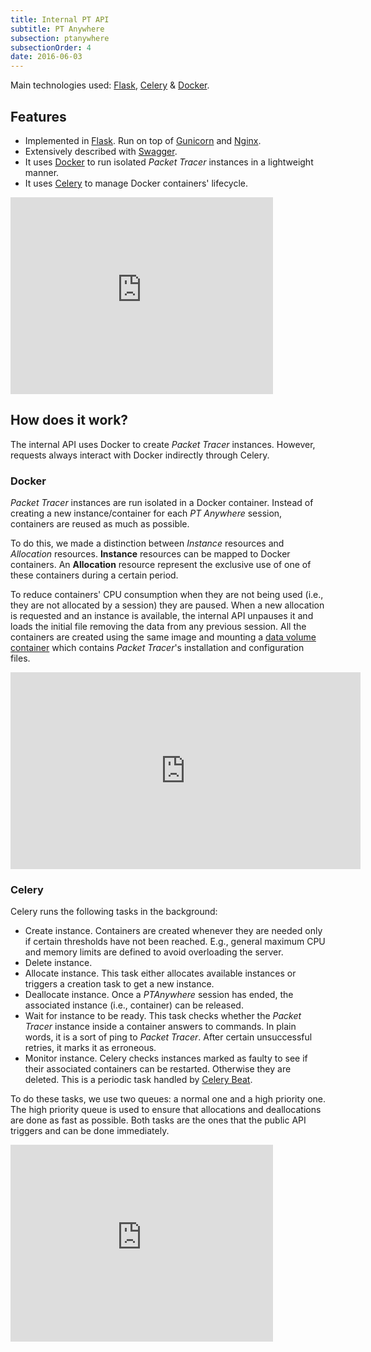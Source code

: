 ```yaml
---
title: Internal PT API
subtitle: PT Anywhere
subsection: ptanywhere
subsectionOrder: 4
date: 2016-06-03
---
```


Main technologies used: [Flask](http://flask.pocoo.org/), [Celery](http://www.celeryproject.org/) & [Docker](https://www.docker.com/).

## Features

- Implemented in [Flask](http://flask.pocoo.org/). Run on top of [Gunicorn](http://gunicorn.org/) and [Nginx](https://www.nginx.com/).
- Extensively described with [Swagger](http://swagger.io/).
- It uses [Docker](https://www.docker.com/) to run isolated _Packet Tracer_ instances in a lightweight manner.
- It uses [Celery](http://www.celeryproject.org/) to manage Docker containers' lifecycle.

<iframe width="420" height="315" src="https://www.youtube.com/embed/u3XQvArqBO0" frameborder="0" allowfullscreen></iframe>

## How does it work?

The internal API uses Docker to create _Packet Tracer_ instances.
However, requests always interact with Docker indirectly through Celery.

### Docker

_Packet Tracer_ instances are run isolated in a Docker container.
Instead of creating a new instance/container for each _PT Anywhere_ session,
containers are reused as much as possible.

To do this, we made a distinction between _Instance_ resources and _Allocation_ resources.
**Instance** resources can be mapped to Docker containers.
An **Allocation** resource represent the exclusive use of one of these containers during a certain period.

To reduce containers' CPU consumption when they are not being used (i.e., they are not allocated by a session) they are paused.
When a new allocation is requested and an instance is available, the internal API unpauses it and loads the initial file removing the data from any previous session.
All the containers are created using the same image and mounting a [data volume container](https://docs.docker.com/engine/userguide/containers/dockervolumes/) which contains _Packet Tracer_'s installation and configuration files.

<iframe width="560" height="315" src="https://www.youtube.com/embed/kH8Uy5GU1ds" frameborder="0" allowfullscreen></iframe>

### Celery

Celery runs the following tasks in the background:

- Create instance. Containers are created whenever they are needed only if certain thresholds have not been reached. E.g., general maximum CPU and memory limits are defined to avoid overloading the server.
- Delete instance.
- Allocate instance. This task either allocates available instances or triggers a creation task to get a new instance.
- Deallocate instance. Once a _PTAnywhere_ session has ended, the associated instance (i.e., container) can be released.
- Wait for instance to be ready. This task checks whether the _Packet Tracer_ instance inside a container answers to commands. In plain words, it is a sort of ping to _Packet Tracer_. After certain unsuccessful retries, it marks it as erroneous.
- Monitor instance. Celery checks instances marked as faulty to see if their associated containers can be restarted. Otherwise they are deleted. This is a periodic task handled by [Celery Beat](http://docs.celeryproject.org/en/latest/reference/celery.beat.html).

To do these tasks, we use two queues: a normal one and a high priority one.
The high priority queue is used to ensure that allocations and deallocations are done as fast as possible.
Both tasks are the ones that the public API triggers and can be done immediately.

 <iframe width="420" height="315" src="https://www.youtube.com/embed/FWH38yjknNA" frameborder="0" allowfullscreen></iframe>
